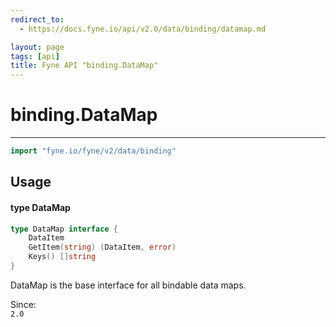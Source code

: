 ```yaml
---
redirect_to:
  - https://docs.fyne.io/api/v2.0/data/binding/datamap.md

layout: page
tags: [api]
title: Fyne API "binding.DataMap"
---
```



# binding.DataMap
---
```go
import "fyne.io/fyne/v2/data/binding"
```

## Usage

#### type DataMap

```go
type DataMap interface {
	DataItem
	GetItem(string) (DataItem, error)
	Keys() []string
}
```

DataMap is the base interface for all bindable data maps.


<div class="since">Since: <code>
2.0</code></div>

